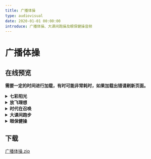 ```yaml
---
title: 广播体操
type: audiovisual
date: 2020-01-01 00:00:00
introduce: 广播体操、大课间跑操及眼保健操音频
---
```


# 广播体操

## 在线预览

**需要一定的时间进行加载，有时可能非常耗时，如果加载出错请刷新页面。**

<details>
<summary><b>七彩阳光</b></summary>

<audio src="群星 - 阳光体育之歌（《七彩阳光》原唱版）" preload="auto" controls></audio>

![曲谱](./阳光体育之歌曲谱.jpg)

</details>

<details>
<summary><b>放飞理想</b></summary>

<audio src="放飞理想（无开头）（节奏版结尾）.mp3" preload="auto" controls></audio>

<audio src="群星 - 放飞理想.mp3" preload="auto" controls></audio>

</details>

<details>
<summary><b>时代在召唤</b></summary>

<audio src="群星 - 时代在召唤.mp3" preload="auto" controls></audio>

</details>

<details>
<summary><b>大课间跑步</b></summary>

<audio src="群星 - 大课间跑步音乐.mp3" preload="auto" controls></audio>

</details>

<details>
<summary><b>眼保健操</b></summary>

<audio src="眼保健操口令.mp3" preload="auto" controls></audio>

</details>

## 下载

[广播体操.zip](广播体操.zip)
